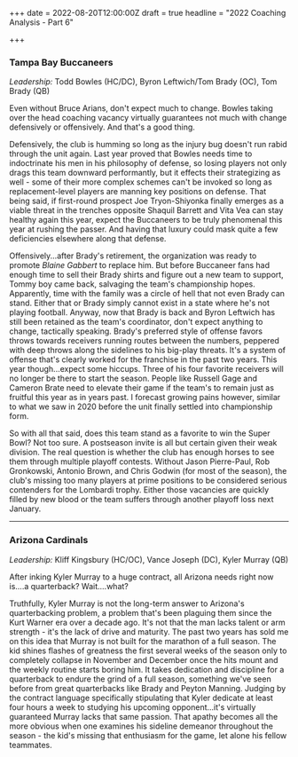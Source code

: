 +++
date = 2022-08-20T12:00:00Z
draft = true
headline = "2022 Coaching Analysis - Part 6"

+++
### Tampa Bay Buccaneers

_Leadership:_ Todd Bowles (HC/DC), Byron Leftwich/Tom Brady (OC), Tom Brady (QB)

Even without Bruce Arians, don't expect much to change. Bowles taking over the head coaching vacancy virtually guarantees not much with change defensively or offensively. And that's a good thing.

Defensively, the club is humming so long as the injury bug doesn't run rabid through the unit again. Last year proved that Bowles needs time to indoctrinate his men in his philosophy of defense, so losing players not only drags this team downward performantly, but it effects their strategizing as well - some of their more complex schemes can't be invoked so long as replacement-level players are manning key positions on defense. That being said, if first-round prospect Joe Tryon-Shiyonka finally emerges as a viable threat in the trenches opposite Shaquil Barrett and Vita Vea can stay healthy again this year, expect the Buccaneers to be truly phenomenal this year at rushing the passer. And having that luxury could mask quite a few deficiencies elsewhere along that defense.

Offensively...after Brady's retirement, the organization was ready to promote _Blaine Gabbert_ to replace him. But before Buccaneer fans had enough time to sell their Brady shirts and figure out a new team to support, Tommy boy came back, salvaging the team's championship hopes. Apparently, time with the family was a circle of hell that not even Brady can stand. Either that or Brady simply cannot exist in a state where he's not playing football. Anyway, now that Brady is back and Byron Leftwich has still been retained as the team's coordinator, don't expect anything to change, tactically speaking. Brady's preferred style of offense favors throws towards receivers running routes between the numbers, peppered with deep throws along the sidelines to his big-play threats. It's a system of offense that's clearly worked for the franchise in the past two years. This year though...expect some hiccups. Three of his four favorite receivers will no longer be there to start the season. People like Russell Gage and Cameron Brate need to elevate their game if the team's to remain just as fruitful this year as in years past. I forecast growing pains however, similar to what we saw in 2020 before the unit finally settled into championship form.

So with all that said, does this team stand as a favorite to win the Super Bowl? Not too sure. A postseason invite is all but certain given their weak division. The real question is whether the club has enough horses to see them through multiple playoff contests. Without Jason Pierre-Paul, Rob Gronkowski, Antonio Brown, and Chris Godwin (for most of the season), the club's missing too many players at prime positions to be considered serious contenders for the Lombardi trophy. Either those vacancies are quickly filled by new blood or the team suffers through another playoff loss next January.

***

### Arizona Cardinals

_Leadership:_ Kliff Kingsbury (HC/OC), Vance Joseph (DC), Kyler Murray (QB)

After inking Kyler Murray to a huge contract, all Arizona needs right now is....a quarterback? Wait....what?

Truthfully, Kyler Murray is not the long-term answer to Arizona's quarterbacking problem, a problem that's been plaguing them since the Kurt Warner era over a decade ago. It's not that the man lacks talent or arm strength - it's the lack of drive and maturity. The past two years has sold me on this idea that Murray is not built for the marathon of a full season. The kid shines flashes of greatness the first several weeks of the season only to completely collapse in November and December once the hits mount and the weekly routine starts boring him. It takes dedication and discipline for a quarterback to endure the grind of a full season, something we've seen before from great quarterbacks like Brady and Peyton Manning. Judging by the contract language specifically stipulating that Kyler dedicate at least four hours a week to studying his upcoming opponent...it's virtually guaranteed Murray lacks that same passion. That apathy becomes all the more obvious when one examines his sideline demeanor throughout the season - the kid's missing that enthusiasm for the game, let alone his fellow teammates.